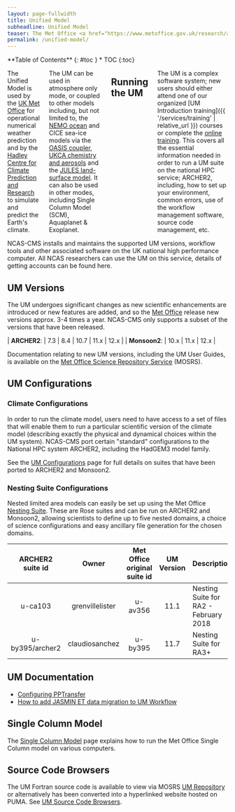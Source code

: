```yaml
---
layout: page-fullwidth
title: Unified Model
subheadline: Unified Model
teaser: The Met Office <a href="https://www.metoffice.gov.uk/research/approach/modelling-systems/unified-model">Unified Model</a> (UM) is a numerical model of the atmosphere used for both weather and climate applications.
permalink: /unified-model/
---
```

<div class="row">
<div class="medium-4 medium-push-8 columns" markdown="1">
<div class="panel radius" markdown="1">
**Table of Contents**
{: #toc }
*  TOC
{:toc}
</div><!-- /.panel -->
</div><!-- /.medium-4 -->

<div class="medium-8 medium-pull-4 columns" markdown="1">

The Unified Model is used by the ​[UK Met Office](https://www.metoffice.gov.uk) for operational numerical weather prediction and by the ​[Hadley Centre for Climate Prediction and Research](https://www.metoffice.gov.uk/weather/climate/met-office-hadley-centre/index) to simulate and predict the Earth's climate.

The UM can be used in atmosphere only mode, or coupled to other models including, but not limited to, the [NEMO ocean](https://www.nemo-ocean.eu/) and CICE sea-ice models via the [OASIS coupler](https://portal.enes.org/oasis), [UKCA chemistry and aerosols](https://www.ukca.ac.uk) and the [JULES land-surface model](https://jules.jchmr.org/).  It can also be used in other modes, including Single Column Model (SCM), Aquaplanet & Exoplanet.

## Running the UM
The UM is a complex software system; new users should either attend one of our organized [UM Introduction training]({{ '/services/training' | relative_url }}) courses or complete the [online training](https://ncas-cms.github.io/um-training/).  This covers all the essential information needed in order to run a UM suite on the national HPC service; ARCHER2, including, how to set up your environment, common errors, use of the workflow management software, source code management, etc.

</div><!-- /.medium-8.columns -->
</div><!-- /.row -->
NCAS-CMS installs and maintains the supported UM versions, workflow tools and other associated software on the UK national high performance computer. All NCAS researchers can use the UM on this service, details of getting accounts can be found here.

## UM Versions

The UM undergoes significant changes as new scientific enhancements are introduced or new features are added, and so the [Met Office](https://www.metoffice.gov.uk) release new versions approx. 3-4 times a year.  NCAS-CMS only supports a subset of the versions that have been released.

| **ARCHER2**: | 7.3 | 8.4 | 10.7 | 11.x | 12.x |
| **Monsoon2**: | 10.x | 11.x | 12.x |

Documentation relating to new UM versions, including the UM User Guides, is available on the [Met Office Science Repository Service](https://code.metoffice.gov.uk/doc/um/) (MOSRS).

## UM Configurations

### Climate Configurations

In order to run the climate model, users need to have access to a set of files that will enable them to run a particular scientific version of the climate model (describing exactly the physical and dynamical choices within the UM system).  NCAS-CMS port certain "standard" configurations to the National HPC system ARCHER2, including the HadGEM3 model family.

See the [UM Configurations](configurations) page for full details on suites that have been ported to ARCHER2 and Monsoon2.

### Nesting Suite Configurations

Nested limited area models can easily be set up using the Met Office ​[Nesting Suite](https://code.metoffice.gov.uk/trac/rmed/wiki/suites/nesting). These are Rose suites and can be run on ARCHER2 and Monsoon2, allowing scientists to define up to five nested domains, a choice of science configurations and easy ancillary file generation for the chosen domains. 

| ARCHER2 suite id | Owner | Met Office original suite id | UM Version | Description |
| :----: | :----: | :----: | :----: | ---- |
| u-ca103 | grenvillelister | u-av356 | 11.1 | Nesting Suite for RA2 - February 2018 |
| u-by395/archer2 | claudiosanchez| u-by395 | 11.7 | Nesting Suite for RA3+ |

## UM Documentation

* [Configuring PPTransfer](pptransfer)
* [How to add JASMIN ET data migration to UM Workflow](jdma)

## Single Column Model

The [Single Column Model](single-column-model) page explains how to run the Met Office Single Column model on various computers.

## Source Code Browsers

The UM Fortran source code is available to view via MOSRS [UM Repository](https://code.metoffice.gov.uk/trac/um/) or alternatively has been converted into a hyperlinked website hosted on PUMA.  See [UM Source Code Browsers](code-browsers).
